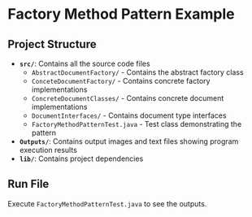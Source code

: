 # Factory Method Pattern Example

## Project Structure

- **`src/`**: Contains all the source code files
  - `AbstractDocumentFactory/` - Contains the abstract factory class
  - `ConceteDocumentFactory/` - Contains concrete factory implementations
  - `ConcreteDocumentClasses/` - Contains concrete document implementations
  - `DocumentInterfaces/` - Contains document type interfaces
  - `FactoryMethodPatternTest.java` - Test class demonstrating the pattern
- **`Outputs/`**: Contains output images and text files showing program execution results
- **`lib/`**: Contains project dependencies

## Run File
Execute `FactoryMethodPatternTest.java` to see the outputs.
